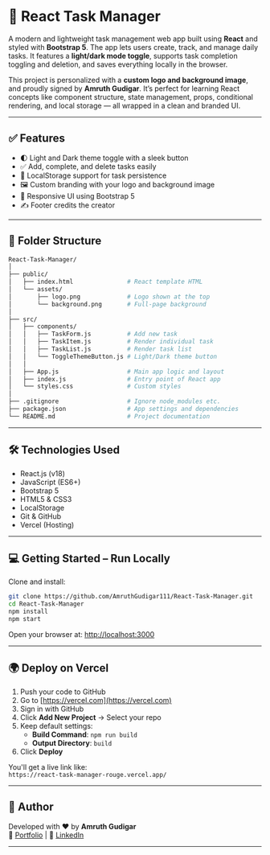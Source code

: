 # 📝 React Task Manager

A modern and lightweight task management web app built using **React** and styled with **Bootstrap 5**.
The app lets users create, track, and manage daily tasks. It features a **light/dark mode toggle**, supports task completion toggling and deletion, and saves everything locally in the browser.

This project is personalized with a **custom logo and background image**, and proudly signed by **Amruth Gudigar**.
It’s perfect for learning React concepts like component structure, state management, props, conditional rendering, and local storage — all wrapped in a clean and branded UI.

---

## ✅ Features

- 🌓 Light and Dark theme toggle with a sleek button
- ✅ Add, complete, and delete tasks easily
- 💾 LocalStorage support for task persistence
- 🖼️ Custom branding with your logo and background image
- 📱 Responsive UI using Bootstrap 5
- ✍️ Footer credits the creator

---

## 📁 Folder Structure

```bash
React-Task-Manager/
│
├── public/
│   ├── index.html               # React template HTML
│   └── assets/
│       ├── logo.png             # Logo shown at the top
│       └── background.png       # Full-page background
│
├── src/
│   ├── components/
│   │   ├── TaskForm.js          # Add new task
│   │   ├── TaskItem.js          # Render individual task
│   │   ├── TaskList.js          # Render task list
│   │   └── ToggleThemeButton.js # Light/Dark theme button
│   │
│   ├── App.js                   # Main app logic and layout
│   ├── index.js                 # Entry point of React app
│   └── styles.css               # Custom styles
│
├── .gitignore                   # Ignore node_modules etc.
├── package.json                 # App settings and dependencies
└── README.md                    # Project documentation
```

---

## 🛠️ Technologies Used

- React.js (v18)
- JavaScript (ES6+)
- Bootstrap 5
- HTML5 & CSS3
- LocalStorage
- Git & GitHub
- Vercel (Hosting)

---

## 💻 Getting Started – Run Locally

Clone and install:

```bash
git clone https://github.com/AmruthGudigar111/React-Task-Manager.git
cd React-Task-Manager
npm install
npm start
```

Open your browser at: [http://localhost:3000](http://localhost:3000)

---

## 🌍 Deploy on Vercel

1. Push your code to GitHub
2. Go to [https://vercel.com](https://vercel.com)
3. Sign in with GitHub
4. Click **Add New Project** → Select your repo
5. Keep default settings:
   - **Build Command**: `npm run build`
   - **Output Directory**: `build`
6. Click **Deploy**

You'll get a live link like:  
`https://react-task-manager-rouge.vercel.app/`

---

## 🙋 Author

Developed with ❤️ by  **Amruth Gudigar**  
🔗 [Portfolio](https://amruthgudigar111.github.io/Portfolio/) | 💼 [LinkedIn](https://www.linkedin.com/in/amruth-gudigar/)

---
